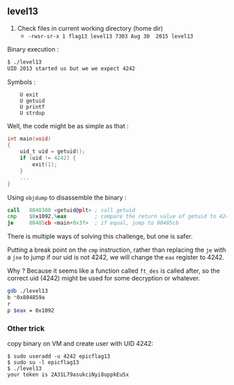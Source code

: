 ## level13

1. Check files in current working directory (home dir)
    - `-rwsr-sr-x 1 flag13 level13 7303 Aug 30  2015 level13`

Binary execution :

```bash
$ ./level13
UID 2013 started us but we we expect 4242
```

Symbols :

```
    U exit
    U getuid
    U printf
    U strdup
```

Well, the code might be as simple as that :

```c
int main(void) 
{
    uid_t uid = getuid();
    if (uid != 4242) {
        exit(1);
    }
    ...
}
```

Using `objdump` to disassemble the binary :

```asm
call   8048380 <getuid@plt> ; call getuid
cmp    $0x1092,%eax         ; compare the return value of getuid to 4242 (1092h)
je     80485cb <main+0x3f>  ; if equal, jump to 80485cb
```

There is multiple ways of solving this challenge, but one is safer.

Putting a break point on the `cmp` instruction, rather than replacing the `je` with a `jne` to jump if our uid is not 4242, we will change the `eax` register to 4242.

Why ? Because it seems like a function called `ft_des` is called after, so the correct uid (4242) might be used for some decryption or whatever.

```bash
gdb ./level13
b *0x804859a
r
p $eax = 0x1092
```

### Other trick

copy binary on VM and create user with UID 4242:
```
$ sudo useradd -u 4242 epicflag13
$ sudo su -l epicflag13
$ ./level13
your token is 2A31L79asukciNyi8uppkEuSx
```